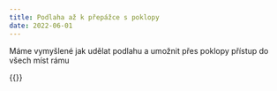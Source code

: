 ```yaml
---
title: Podlaha až k přepážce s poklopy 
date: 2022-06-01
---
```


Máme vymyšlené jak udělat podlahu a umožnit přes poklopy přístup do všech míst rámu

{{<gallery>}}
